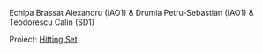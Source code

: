 Echipa Brassat Alexandru (IAO1) & Drumia Petru-Sebastian (IAO1) & Teodorescu Calin (SD1)

Proiect: [Hitting Set](https://pacechallenge.org/2025/hs/)